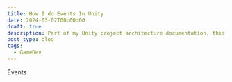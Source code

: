 ```yaml
---
title: How I do Events In Unity
date: 2024-03-02T00:00:00
draft: true
description: Part of my Unity project architecture documentation, this shows how I do events in Unity.
post_type: blog
tags:
  - GameDev
---
```


Events